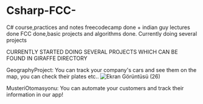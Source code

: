 ﻿# Csharp-FCC-
C# course,practices and notes
freecodecamp done + indian guy lectures done
FCC done,basic projects and algorithms done. 
Currently doing several projects 

CURRENTLY STARTED DOING SEVERAL PROJECTS WHICH CAN BE FOUND IN GIRAFFE DIRECTORY

GeographyProject: You can track your company's cars and see them on the map, you can check their plates etc..
![Ekran Görüntüsü (26)](https://github.com/bugradursun/Csharp-FCC-/assets/72981010/e283947a-b061-4b6f-bb61-097359e3a6ff)


MusteriOtomasyonu: You can automate your customers and track their information in our app!

